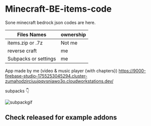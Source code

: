 # Minecraft-BE-items-code


Sone minecraft bedrock json codes are here. 


| Files Names          |    ownership  |
| -------------------- | ------------- |
| items.zip or .7z     |    Not me     |
| reverse craft        |      me      |
| Subpacks or settings | me          |


App made by me (video & music player {with chapters}) https://9000-firebase-studio-1755253045294.cluster-zumahodzirciuujpqvsniawo3o.cloudworkstations.dev/

subpacks 👇


![subpackgif](https://github.com/user-attachments/assets/338667b6-03b5-4711-861e-e1e51f0bb062)


##   Check released for example addons
